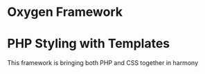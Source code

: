 # Oxygen Framework
<h1>PHP Styling with Templates</h1>
<p>This framework is bringing both PHP and CSS together in harmony</p>
